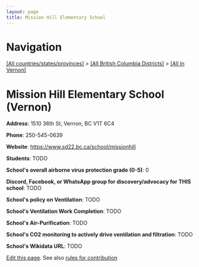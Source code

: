 ```yaml
---
layout: page
title: Mission Hill Elementary School
---
```

# Navigation

[[All countries/states/provinces]](../../..) > [[All British Columbia Districts]](../..) > [[All In Vernon]](..)

# Mission Hill Elementary School (Vernon)

**Address**: 1510 36th St, Vernon, BC V1T 6C4

**Phone**: 250-545-0639

**Website**: <https://www.sd22.bc.ca/school/missionhill>

**Students**: TODO

**School's overall airborne virus protection grade (0-5)**: 0

**Discord, Facebook, or WhatsApp group for discovery/advocacy for THIS school**: TODO

**School's policy on Ventilation**: TODO

**School's Ventilation Work Completion**: TODO

**School's Air-Purification**: TODO

**School's CO2 monitoring to actively drive ventilation and filtration**: TODO

**School's Wikidata URL**: TODO


[Edit this page](https://github.com/ventilate-schools/BC/edit/main/./Vernon/Mission_Hill_Elementary_School.md). See also [rules for contribution](../../../contribution-rules/)
